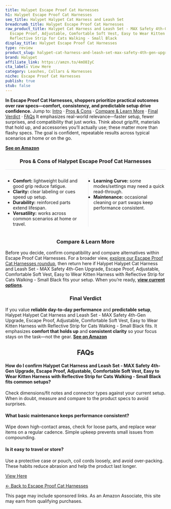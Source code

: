 ```yaml
---
title: Halypet Escape Proof Cat Harnesses
h1: Halypet Escape Proof Cat Harnesses
seo_title: Halypet Halypet Cat Harness and Leash Set
breadcrumb_title: Halypet Escape Proof Cat Harnesses
raw_product_title: Halypet Cat Harness and Leash Set - MAX Safety 4th-Gen Upgrade,
  Escape Proof, Adjustable, Comfortable Soft Vest, Easy to Wear Kitten Harness with
  Reflective Strip for Cats Walking - Small Black
display_title: Halypet Escape Proof Cat Harnesses
type: review
product_slug: halypet-cat-harness-and-leash-set-max-safety-4th-gen-upgrade-escape-pro-e7c577d2
brand: Halypet
affiliate_link: https://amzn.to/4mO8IyC
cta_label: View Here
category: Leashes, Collars & Harnesses
niche: Escape Proof Cat Harnesses
publish: true
stub: false
---
```


<div id="intro" class="full-width"><p><strong>In Escape Proof Cat Harnesses, shoppers prioritize practical outcomes over raw specs&mdash;comfort, consistency, and predictable setup drive confidence.</strong> Jump to: <a href="#intro">Intro</a> · <a href="#pros-cons">Pros &amp; Cons</a> · <a href="#compare-more">Compare &amp; Learn More</a> · <a href="#verdict">Final Verdict</a> · <a href="#faqs">FAQs</a> It emphasizes real-world relevance&mdash;faster setup, fewer surprises, and compatibility that just works. Think about grip/fit, materials that hold up, and accessories you’ll actually use; these matter more than flashy specs. The goal is confident, repeatable results across typical scenarios at home or on the go.</p><p><a href="https://amzn.to/4mO8IyC" rel="nofollow sponsored noopener" target="_blank"><strong>See on Amazon</strong></a></p></div>
<h3 id="pros-cons" style="text-align:center;">Pros &amp; Cons of Halypet Escape Proof Cat Harnesses</h3>
<div class="pc-grid" style="display:grid;grid-template-columns:1fr 1fr;gap:16px;border-top:1px solid #e5e7eb;padding-top:12px;">
  <ul>
    <li><strong>Comfort:</strong> lightweight build and good grip reduce fatigue.</li>
    <li><strong>Clarity:</strong> clear labeling or cues speed up setup.</li>
    <li><strong>Durability:</strong> reinforced parts extend lifespan.</li>
    <li><strong>Versatility:</strong> works across common scenarios at home or travel.</li>
  </ul>
  <ul style="border-left:1px solid #e5e7eb;padding-left:16px;">
    <li><strong>Learning Curve:</strong> some modes/settings may need a quick read-through.</li>
    <li><strong>Maintenance:</strong> occasional cleaning or part swaps keep performance consistent.</li>
  </ul>
</div>


<h3 id="compare-more" style="text-align:center;">Compare &amp; Learn More</h3>
<p>Before you decide, confirm compatibility and compare alternatives within Escape Proof Cat Harnesses. For a broader view, <a href="#">explore our Escape Proof Cat Harnesses roundup</a>, then return here if Halypet Halypet Cat Harness and Leash Set - MAX Safety 4th-Gen Upgrade, Escape Proof, Adjustable, Comfortable Soft Vest, Easy to Wear Kitten Harness with Reflective Strip for Cats Walking - Small Black fits your setup. When you’re ready, <a href="https://amzn.to/4mO8IyC" rel="nofollow sponsored noopener" target="_blank"><strong>view current options</strong></a>.</p>

<h3 id="verdict" style="text-align:center;">Final Verdict</h3>
<p>If you value <strong>reliable day-to-day performance</strong> and <strong>predictable setup</strong>, Halypet Halypet Cat Harness and Leash Set - MAX Safety 4th-Gen Upgrade, Escape Proof, Adjustable, Comfortable Soft Vest, Easy to Wear Kitten Harness with Reflective Strip for Cats Walking - Small Black fits. It emphasizes <strong>comfort that holds up</strong> and <strong>consistent clarity</strong> so your focus stays on the task&mdash;not the gear. <a href="https://amzn.to/4mO8IyC" rel="nofollow sponsored noopener" target="_blank"><strong>See on Amazon</strong></a></p>

<h2 id="faqs" style="text-align:center;">FAQs</h2>
<h4><strong>How do I confirm Halypet Cat Harness and Leash Set - MAX Safety 4th-Gen Upgrade, Escape Proof, Adjustable, Comfortable Soft Vest, Easy to Wear Kitten Harness with Reflective Strip for Cats Walking - Small Black fits common setups?</strong></h4>
<p>Check dimensions/fit notes and connector types against your current setup. When in doubt, measure and compare to the product specs to avoid surprises.</p>
<h4><strong>What basic maintenance keeps performance consistent?</strong></h4>
<p>Wipe down high-contact areas, check for loose parts, and replace wear items on a regular cadence. Simple upkeep prevents small issues from compounding.</p>
<h4><strong>Is it easy to travel or store?</strong></h4>
<p>Use a protective case or pouch, coil cords loosely, and avoid over-packing. These habits reduce abrasion and help the product last longer.</p>

<p><a class="btn" href="https://amzn.to/4mO8IyC" target="_blank" rel="nofollow sponsored noopener">View Here</a></p>
<p><a href="/roundups/leashes-collars-harnesses/escape-proof-cat-harnesses/">← Back to Escape Proof Cat Harnesses</a></p>
<aside class="disclosure">This page may include sponsored links. As an Amazon Associate, this site may earn from qualifying purchases.</aside>
